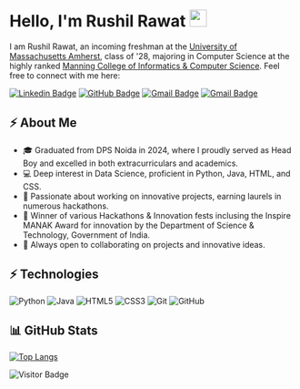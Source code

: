 # Hello, I'm Rushil Rawat <img src="https://raw.githubusercontent.com/RushilRawat/RushilRawat/master/wave.gif" width="30px">

I am Rushil Rawat, an incoming freshman at the [University of Massachusetts Amherst](https://www.umass.edu/), class of '28, majoring in Computer Science at the highly ranked [Manning College of Informatics & Computer Science](https://cics.umass.edu). Feel free to connect with me here:

[![Linkedin Badge](https://img.shields.io/badge/-rushilrawat-blue?style=flat-square&logo=Linkedin&logoColor=white&link=https://www.linkedin.com/in/rushilrawat/)](https://www.linkedin.com/in/rushilrawat/)
[![GitHub Badge](https://img.shields.io/badge/-rushilrawat-black?style=flat-square&logo=github&logoColor=white&link=https://github.com/RushR2005)](https://github.com/RushR2005)
[![Gmail Badge](https://img.shields.io/badge/-rushilrawat@umass.edu-c14438?style=flat-square&logo=Gmail&logoColor=white&link=mailto:rushilrawat@umass.edu)](mailto:rushilrawat@umass.edu)
[![Gmail Badge](https://img.shields.io/badge/-rawat.rushil.work@gmail.com-c14438?style=flat-square&logo=Gmail&logoColor=white&link=mailto:rawat.rushil.work@gmail.com)](mailto:rawat.rushil.work@gmail.com)

## ⚡ About Me

- 🎓 Graduated from DPS Noida in 2024, where I proudly served as Head Boy and excelled in both extracurriculars and academics.
- 💻 Deep interest in Data Science, proficient in Python, Java, HTML, and CSS.
- 🚀 Passionate about working on innovative projects, earning laurels in numerous hackathons.
- 🏅 Winner of various Hackathons & Innovation fests inclusing the Inspire MANAK Award for innovation by the Department of Science & Technology, Government of India.
- 🤝 Always open to collaborating on projects and innovative ideas.

## ⚡ Technologies

![Python](https://img.shields.io/badge/-Python-black?style=flat-square&logo=Python)
![Java](https://img.shields.io/badge/-Java-E34A86?style=flat-square&logo=java)
![HTML5](https://img.shields.io/badge/-HTML5-E34F26?style=flat-square&logo=html5&logoColor=white)
![CSS3](https://img.shields.io/badge/-CSS3-1572B6?style=flat-square&logo=css3)
![Git](https://img.shields.io/badge/-Git-black?style=flat-square&logo=git)
![GitHub](https://img.shields.io/badge/-GitHub-181717?style=flat-square&logo=github)

## 📊 GitHub Stats

[![Top Langs](https://github-readme-stats.vercel.app/api/top-langs/?username=rushilrawat&layout=compact)](https://github.com/rushilrawat/github-readme-stats)

![Visitor Badge](https://komarev.com/ghpvc/?username=rushilrawat)

<!--
**RushilRawat/RushilRawat** is a ✨ _special_ ✨ repository because its `README.md` (this file) appears on your GitHub profile.

Here are some ideas to get you started:

- 🔭 I’m currently working on ...
- 🌱 I’m currently learning ...
- 👯 I’m looking to collaborate on ...
- 🤔 I’m looking for help with ...
- 💬 Ask me about ...
- 📫 How to reach me: ...
- 😄 Pronouns: ...
- ⚡ Fun fact: ...
-->
